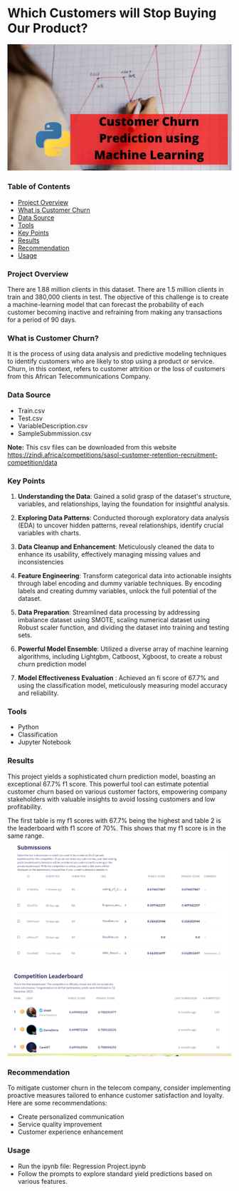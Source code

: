 # Which Customers will Stop Buying Our Product?

![Power BI](https://github.com/Ndivhoniswani/Machine-Learning-Classification-Model/blob/main/Customer-Churn-Prediction-picture.webp)

### Table of Contents
- [Project Overview](#Project-Overview)
- [What is Customer Churn](#What-is-Customer-Churn)
- [Data Source](#Data-Source)
- [Tools](#Tools)
- [Key Points](#Key-Points)
- [Results](Results)
- [Recommendation]([Recommendation)
- [Usage](Usage)

### Project Overview
There are 1.88 million clients in this dataset. There are 1.5 million clients in train and 380,000 clients in test. The objective of this challenge is to create a machine-learning model that can forecast the probability of each customer becoming inactive and refraining from making any transactions for a period of 90 days.

### What is Customer Churn?
It is the process of using data analysis and predictive modeling techniques to identify customers who are likely to stop using a product or service. Churn, in this context, refers to customer attrition or the loss of customers from this African Telecommunications Company.

### Data Source
- Train.csv
- Test.csv
- VariableDescription.csv
- SampleSubmmission.csv

**Note:** This csv files can be downloaded from this website https://zindi.africa/competitions/sasol-customer-retention-recruitment-competition/data


### Key Points
1. **Understanding the Data**: Gained a solid grasp of the dataset's structure, variables, and relationships, laying the foundation for insightful analysis.

2. **Exploring Data Patterns**: Conducted thorough exploratory data analysis (EDA) to uncover hidden patterns, reveal relationships, identify crucial variables with charts.

3. **Data Cleanup and Enhancement**: Meticulously cleaned the data to enhance its usability, effectively managing missing values and inconsistencies

4. **Feature Engineering**: Transform categorical data into actionable insights through label encoding and dummy variable techniques. By encoding labels and creating dummy variables, unlock the full potential of the dataset.
   
5. **Data Preparation**: Streamlined data processing by addressing imbalance dataset using SMOTE, scaling numerical dataset using Robust scaler function, and dividing the dataset into training and testing sets.

7. **Powerful Model Ensemble**: Utilized a diverse array of machine learning algorithms, including Lightgbm, Catboost, Xgboost, to create a robust churn prediction model

8. **Model Effectiveness Evaluation** : Achieved an fi score of  67.7% and using the classification model, meticulously measuring model accuracy and reliability.


### Tools
- Python
- Classification
- Jupyter Notebook

### Results
This project yields a sophisticated churn prediction model, boasting an exceptional 67.7% f1 score. This powerful tool can estimate potential customer churn based on various customer factors, empowering company stakeholders with valuable insights to avoid lossing customers and low profitability.

The first table is my f1 scores with 67.7% being the highest and table 2 is the leaderboard with f1 score of 70%. This shows that my f1 score is in the same range.


![Power BI](https://github.com/Ndivhoniswani/Machine-Learning-Classification-Model/blob/main/Submissions.png)

![Power BI](https://github.com/Ndivhoniswani/Machine-Learning-Classification-Model/blob/main/Leaderboard.png)


### Recommendation
To mitigate customer churn in the telecom company, consider implementing proactive measures tailored to enhance customer satisfaction and loyalty. Here are some recommendations:

- Create personalized communication
- Service quality improvement
- Customer experience enhancement

### Usage
- Run the ipynb file: Regression Project.ipynb
- Follow the prompts to explore standard yield  predictions based on various features.
